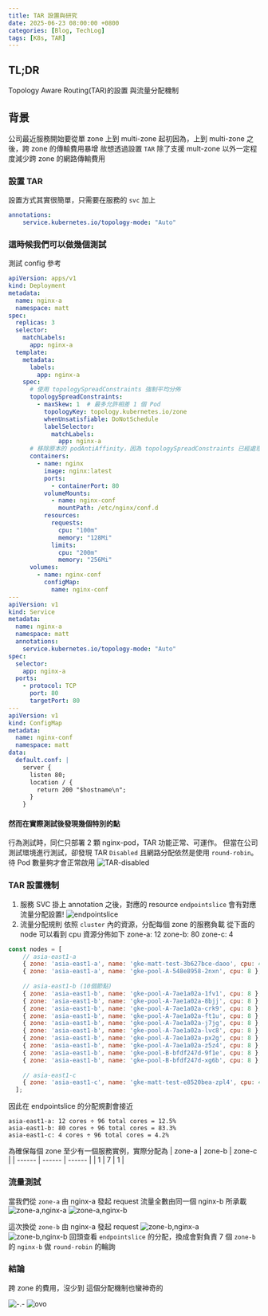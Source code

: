 ```yaml
---
title: TAR 設置與研究
date: 2025-06-23 08:00:00 +0800
categories: [Blog, TechLog]
tags: [K8s, TAR]
---
```


## TL;DR
Topology Aware Routing(TAR)的設置
與流量分配機制

## 背景
公司最近服務開始要從單 zone 上到 multi-zone
起初因為，上到 multi-zone 之後，跨 zone 的傳輸費用暴增
故想透過設置 `TAR` 除了支援 mult-zone 以外一定程度減少跨 zone 的網路傳輸費用

### 設置 TAR
設置方式其實很簡單，只需要在服務的 `svc` 加上 
```yaml
annotations:
    service.kubernetes.io/topology-mode: "Auto"
```

### 這時候我們可以做幾個測試
測試 config 參考
```yaml
apiVersion: apps/v1
kind: Deployment
metadata:
  name: nginx-a
  namespace: matt
spec:
  replicas: 3
  selector:
    matchLabels:
      app: nginx-a
  template:
    metadata:
      labels:
        app: nginx-a
    spec:
      # 使用 topologySpreadConstraints 強制平均分佈
      topologySpreadConstraints:
        - maxSkew: 1  # 最多允許相差 1 個 Pod
          topologyKey: topology.kubernetes.io/zone
          whenUnsatisfiable: DoNotSchedule
          labelSelector:
            matchLabels:
              app: nginx-a
      # 移除原本的 podAntiAffinity，因為 topologySpreadConstraints 已經處理分佈
      containers:
        - name: nginx
          image: nginx:latest
          ports:
            - containerPort: 80
          volumeMounts:
            - name: nginx-conf
              mountPath: /etc/nginx/conf.d
          resources:
            requests:
              cpu: "100m"
              memory: "128Mi"
            limits:
              cpu: "200m"
              memory: "256Mi"
      volumes:
        - name: nginx-conf
          configMap:
            name: nginx-conf
---
apiVersion: v1
kind: Service
metadata:
  name: nginx-a
  namespace: matt
  annotations:
    service.kubernetes.io/topology-mode: "Auto"
spec:
  selector:
    app: nginx-a
  ports:
    - protocol: TCP
      port: 80
      targetPort: 80
---
apiVersion: v1
kind: ConfigMap
metadata:
  name: nginx-conf
  namespace: matt
data:
  default.conf: |
    server {
      listen 80;
      location / {
        return 200 "$hostname\n";
      }
    }
```

#### 然而在實際測試後發現幾個特別的點
行為測試時，同仁只部署 2 顆 nginx-pod，TAR 功能正常、可運作。
但當在公司測試環境進行測試，卻發現 TAR `Disabled` 且網路分配依然是使用 `round-robin`。待 Pod 數量夠才會正常啟用
![TAR-disabled](../assets/post/tar/TAR-disabled.png)

### TAR 設置機制
1. 服務 SVC 掛上 annotation 之後，對應的 resource `endpointslice` 會有對應流量分配設置!
![endpointslice](../assets/post/tar/endpointslice.png)
2. 流量分配規則
依照 `cluster`  內的資源，分配每個 zone 的服務負載
從下面的 node 可以看到 cpu 資源分佈如下
zone-a: 12
zone-b: 80
zone-c: 4
```javascript
const nodes = [
    // asia-east1-a
    { zone: 'asia-east1-a', name: 'gke-matt-test-3b627bce-daoo', cpu: 4 },
    { zone: 'asia-east1-a', name: 'gke-pool-A-548e8958-2nxn', cpu: 8 },
    
    // asia-east1-b (10個節點)
    { zone: 'asia-east1-b', name: 'gke-pool-A-7ae1a02a-1fv1', cpu: 8 },
    { zone: 'asia-east1-b', name: 'gke-pool-A-7ae1a02a-8bjj', cpu: 8 },
    { zone: 'asia-east1-b', name: 'gke-pool-A-7ae1a02a-crk9', cpu: 8 },
    { zone: 'asia-east1-b', name: 'gke-pool-A-7ae1a02a-ft1u', cpu: 8 },
    { zone: 'asia-east1-b', name: 'gke-pool-A-7ae1a02a-j7jg', cpu: 8 },
    { zone: 'asia-east1-b', name: 'gke-pool-A-7ae1a02a-lvc8', cpu: 8 },
    { zone: 'asia-east1-b', name: 'gke-pool-A-7ae1a02a-px2g', cpu: 8 },
    { zone: 'asia-east1-b', name: 'gke-pool-A-7ae1a02a-z5z4', cpu: 8 },
    { zone: 'asia-east1-b', name: 'gke-pool-B-bfdf247d-9f1e', cpu: 8 },
    { zone: 'asia-east1-b', name: 'gke-pool-B-bfdf247d-xg6b', cpu: 8 },
    
    // asia-east1-c
    { zone: 'asia-east1-c', name: 'gke-matt-test-e8520bea-zpl4', cpu: 4 }
  ];
```
因此在 endpointslice 的分配規劃會接近
```
asia-east1-a: 12 cores ÷ 96 total cores = 12.5%
asia-east1-b: 80 cores ÷ 96 total cores = 83.3% 
asia-east1-c: 4 cores ÷ 96 total cores = 4.2%
```
為確保每個 zone 至少有一個服務實例，實際分配為
| zone-a | zone-b | zone-c |
| ------ | ------ | ------ |
| 1      | 7      | 1      |

### 流量測試
當我們從 `zone-a` 由 nginx-a 發起 request
流量全數由同一個 nginx-b 所承載
![zone-a,nginx-a](../assets/post/tar/zone-a,nginx-a.png)
![zone-a,nginx-b](../assets/post/tar/zone-a,nginx-b.png)

這次換從 `zone-b` 由 nginx-a 發起 request
![zone-b,nginx-a](../assets/post/tar/zone-b,nginx-a.png)
![zone-b,nginx-b](../assets/post/tar/zone-b,nginx-b.png)
回頭查看 `endpointslice` 的分配，換成會對負責 7 個 `zone-b` 的 `nginx-b` 做 `round-robin` 的輪詢

### 結論
跨 zone 的費用，沒少到
這個分配機制也蠻神奇的

![-.-](../assets/post/-.-.png)
![ovo](../assets/post/ovo.png)

